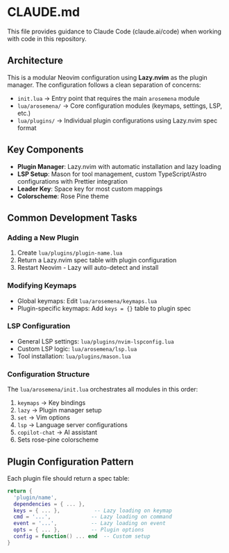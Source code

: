 # CLAUDE.md

This file provides guidance to Claude Code (claude.ai/code) when working with code in this repository.

## Architecture

This is a modular Neovim configuration using **Lazy.nvim** as the plugin manager. The configuration follows a clean separation of concerns:

- `init.lua` → Entry point that requires the main `arosemena` module
- `lua/arosemena/` → Core configuration modules (keymaps, settings, LSP, etc.)
- `lua/plugins/` → Individual plugin configurations using Lazy.nvim spec format

## Key Components

- **Plugin Manager**: Lazy.nvim with automatic installation and lazy loading
- **LSP Setup**: Mason for tool management, custom TypeScript/Astro configurations with Prettier integration
- **Leader Key**: Space key for most custom mappings
- **Colorscheme**: Rose Pine theme

## Common Development Tasks

### Adding a New Plugin
1. Create `lua/plugins/plugin-name.lua`
2. Return a Lazy.nvim spec table with plugin configuration
3. Restart Neovim - Lazy will auto-detect and install

### Modifying Keymaps
- Global keymaps: Edit `lua/arosemena/keymaps.lua`
- Plugin-specific keymaps: Add `keys = {}` table to plugin spec

### LSP Configuration
- General LSP settings: `lua/plugins/nvim-lspconfig.lua`
- Custom LSP logic: `lua/arosemena/lsp.lua`
- Tool installation: `lua/plugins/mason.lua`

### Configuration Structure
The `lua/arosemena/init.lua` orchestrates all modules in this order:
1. `keymaps` → Key bindings
2. `lazy` → Plugin manager setup
3. `set` → Vim options
4. `lsp` → Language server configurations
5. `copilot-chat` → AI assistant
6. Sets rose-pine colorscheme

## Plugin Configuration Pattern

Each plugin file should return a spec table:
```lua
return {
  'plugin/name',
  dependencies = { ... },
  keys = { ... },           -- Lazy loading on keymap
  cmd = '...',             -- Lazy loading on command
  event = '...',           -- Lazy loading on event
  opts = { ... },          -- Plugin options
  config = function() ... end  -- Custom setup
}
```